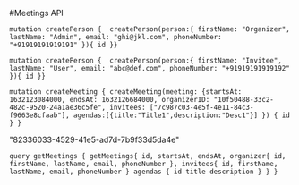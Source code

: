 #Meetings API

`mutation createPerson {  createPerson(person:{
firstName: "Organizer",
lastName: "Admin",
email: "ghi@jkl.com",
phoneNumber: "+91919191919191"
}){
id
}}`

`mutation createPerson {  createPerson(person:{
firstName: "Invitee",
lastName: "User",
email: "abc@def.com",
phoneNumber: "+91919191919192"
}){
id
}}`

`mutation createMeeting {
createMeeting(meeting: {startsAt: 1632123084000, endsAt: 1632126684000,
organizerID: "10f50488-33c2-482c-9520-24a1ae36c5fe",
invitees: ["7c987c03-4e5f-4e11-84c3-f9663e8cfaab"],
agendas:[{title:"Title1",description:"Desc1"}]
}) {
id
}
}
`

"82336033-4529-41e5-ad7d-7b9f33d5da4e"

`query getMeetings {
getMeetings{
id,
startsAt,
endsAt,
organizer{
id,
firstName,
lastName,
email,
phoneNumber
},
invitees{
id,
firstName,
lastName,
email,
phoneNumber
}
agendas {
id
title
description
}
}
}`

